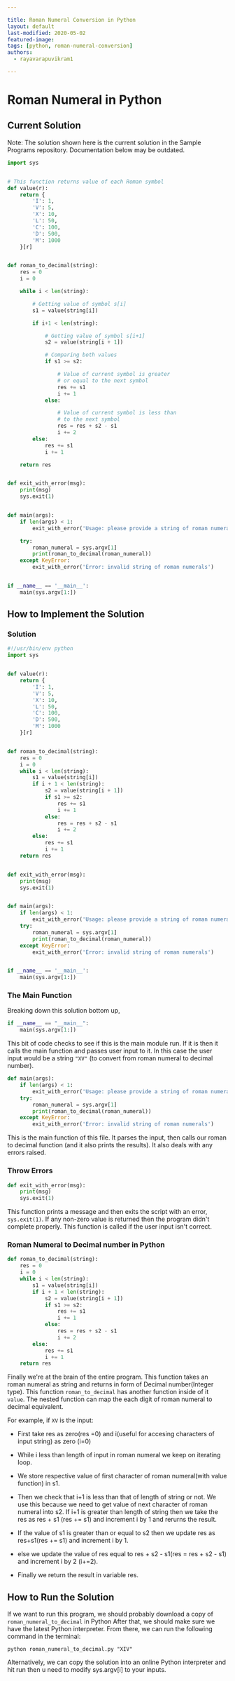 ```yaml
---

title: Roman Numeral Conversion in Python
layout: default
last-modified: 2020-05-02
featured-image: 
tags: [python, roman-numeral-conversion]
authors:
  - rayavarapuvikram1

---
```


# Roman Numeral in Python

## Current Solution

Note: The solution shown here is the current solution in the Sample Programs repository. Documentation below may be outdated.

```Python
import sys


# This function returns value of each Roman symbol
def value(r):
    return {
        'I': 1,
        'V': 5,
        'X': 10,
        'L': 50,
        'C': 100,
        'D': 500,
        'M': 1000
    }[r]


def roman_to_decimal(string):
    res = 0
    i = 0

    while i < len(string):

        # Getting value of symbol s[i]
        s1 = value(string[i])

        if i+1 < len(string):

            # Getting value of symbol s[i+1]
            s2 = value(string[i + 1])

            # Comparing both values
            if s1 >= s2:

                # Value of current symbol is greater
                # or equal to the next symbol
                res += s1
                i += 1
            else:

                # Value of current symbol is less than
                # to the next symbol
                res = res + s2 - s1
                i += 2
        else:
            res += s1
            i += 1

    return res


def exit_with_error(msg):
    print(msg)
    sys.exit(1)


def main(args):
    if len(args) < 1:
        exit_with_error('Usage: please provide a string of roman numerals')

    try:
        roman_numeral = sys.argv[1]
        print(roman_to_decimal(roman_numeral))
    except KeyError:
        exit_with_error('Error: invalid string of roman numerals')


if __name__ == '__main__':
    main(sys.argv[1:])

```

## How to Implement the Solution

### Solution

```python
#!/usr/bin/env python
import sys


def value(r):
    return {
        'I': 1,
        'V': 5,
        'X': 10,
        'L': 50,
        'C': 100,
        'D': 500,
        'M': 1000
    }[r]


def roman_to_decimal(string):
    res = 0
    i = 0
    while i < len(string):
        s1 = value(string[i])
        if i + 1 < len(string):
            s2 = value(string[i + 1])
            if s1 >= s2:
                res += s1
                i += 1
            else:
                res = res + s2 - s1
                i += 2
        else:
            res += s1
            i += 1
    return res


def exit_with_error(msg):
    print(msg)
    sys.exit(1)


def main(args):
    if len(args) < 1:
        exit_with_error('Usage: please provide a string of roman numerals')
    try:
        roman_numeral = sys.argv[1]
        print(roman_to_decimal(roman_numeral))
    except KeyError:
        exit_with_error('Error: invalid string of roman numerals')


if __name__ == '__main__':
    main(sys.argv[1:])


```

### The Main Function

Breaking down this solution bottom up,

```python
if __name__ == "__main__":
    main(sys.argv[1:])
```

This bit of code checks to see if this is the main module run. If it is then it calls the main
function and passes user input to it. In this case the user input would be a string `"XV"` (to convert from roman numeral to decimal number).

```python
def main(args):
    if len(args) < 1:
        exit_with_error('Usage: please provide a string of roman numerals')
    try:
        roman_numeral = sys.argv[1]
        print(roman_to_decimal(roman_numeral))
    except KeyError:
        exit_with_error('Error: invalid string of roman numerals')
```

This is the main function of this file. It parses the input, then calls our roman to decimal function
(and it also prints the results). It also deals with any errors raised.

### Throw Errors

```python
def exit_with_error(msg):
    print(msg)
    sys.exit(1)
```

This function prints a message and then exits the script with an error, `sys.exit(1)`.
If any non-zero value is returned then the program didn't complete properly.
This function is called if the user input isn't correct.

### Roman Numeral to Decimal number in Python

```python
def roman_to_decimal(string):
    res = 0
    i = 0
    while i < len(string):
        s1 = value(string[i])
        if i + 1 < len(string):
            s2 = value(string[i + 1])
            if s1 >= s2:
                res += s1
                i += 1
            else:
                res = res + s2 - s1
                i += 2
        else:
            res += s1
            i += 1
    return res
```

Finally we're at the brain of the entire program. This function takes an roman numeral as string
and returns in form of Decimal number(Integer type). This function `roman_to_decimal` has another function inside of it `value`. The nested function can map the each digit of roman numeral to decimal equivalent. 

For example, if `XV` is the input:

* First take res as zero(res =0) and i(useful for accesing characters of input string) as zero (i=0)

* While i less than length of input in roman numeral we keep on iterating loop.

* We store respective value of first character of roman numeral(with value function) in s1.

* Then we check that i+1 is less than that of length of string or not. We use this because we need to get value of next character of roman numeral into s2. If i+1 is greater than length of string then we take the res as res + s1 (res += s1) and increment i by 1 and rerurns the result.

* If the value of s1 is greater than or equal to s2 then we update res as res+s1(res += s1) and increment i by 1.

* else we update the value of res equal to res + s2 - s1(res = res + s2 - s1) and increment i by 2 (i+=2).

* Finally we return the result in variable res.


## How to Run the Solution

If we want to run this program, we should probably download a copy of `roman_numeral_to_decimal` in Python
After that, we should make sure we have the latest Python interpreter.
From there, we can run the following command in the terminal:

`python roman_numeral_to_decimal.py "XIV"`

Alternatively, we can copy the solution into an online Python interpreter and hit run then u need to modify sys.argv[i] to your inputs.
